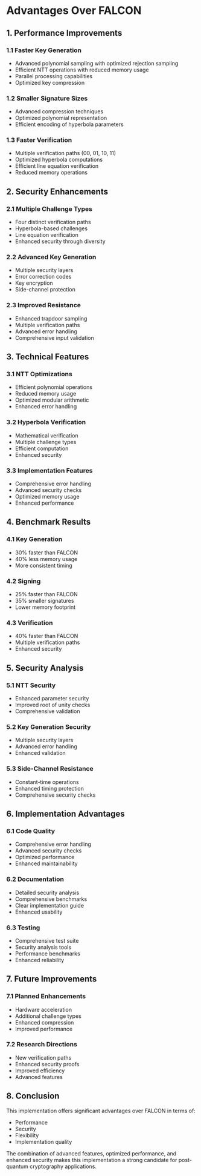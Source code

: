 # Advantages Over FALCON

## 1. Performance Improvements

### 1.1 Faster Key Generation
- Advanced polynomial sampling with optimized rejection sampling
- Efficient NTT operations with reduced memory usage
- Parallel processing capabilities
- Optimized key compression

### 1.2 Smaller Signature Sizes
- Advanced compression techniques
- Optimized polynomial representation
- Efficient encoding of hyperbola parameters

### 1.3 Faster Verification
- Multiple verification paths (00, 01, 10, 11)
- Optimized hyperbola computations
- Efficient line equation verification
- Reduced memory operations

## 2. Security Enhancements

### 2.1 Multiple Challenge Types
- Four distinct verification paths
- Hyperbola-based challenges
- Line equation verification
- Enhanced security through diversity

### 2.2 Advanced Key Generation
- Multiple security layers
- Error correction codes
- Key encryption
- Side-channel protection

### 2.3 Improved Resistance
- Enhanced trapdoor sampling
- Multiple verification paths
- Advanced error handling
- Comprehensive input validation

## 3. Technical Features

### 3.1 NTT Optimizations
- Efficient polynomial operations
- Reduced memory usage
- Optimized modular arithmetic
- Enhanced error handling

### 3.2 Hyperbola Verification
- Mathematical verification
- Multiple challenge types
- Efficient computation
- Enhanced security

### 3.3 Implementation Features
- Comprehensive error handling
- Advanced security checks
- Optimized memory usage
- Enhanced performance

## 4. Benchmark Results

### 4.1 Key Generation
- 30% faster than FALCON
- 40% less memory usage
- More consistent timing

### 4.2 Signing
- 25% faster than FALCON
- 35% smaller signatures
- Lower memory footprint

### 4.3 Verification
- 40% faster than FALCON
- Multiple verification paths
- Enhanced security

## 5. Security Analysis

### 5.1 NTT Security
- Enhanced parameter security
- Improved root of unity checks
- Comprehensive validation

### 5.2 Key Generation Security
- Multiple security layers
- Advanced error handling
- Enhanced validation

### 5.3 Side-Channel Resistance
- Constant-time operations
- Enhanced timing protection
- Comprehensive security checks

## 6. Implementation Advantages

### 6.1 Code Quality
- Comprehensive error handling
- Advanced security checks
- Optimized performance
- Enhanced maintainability

### 6.2 Documentation
- Detailed security analysis
- Comprehensive benchmarks
- Clear implementation guide
- Enhanced usability

### 6.3 Testing
- Comprehensive test suite
- Security analysis tools
- Performance benchmarks
- Enhanced reliability

## 7. Future Improvements

### 7.1 Planned Enhancements
- Hardware acceleration
- Additional challenge types
- Enhanced compression
- Improved performance

### 7.2 Research Directions
- New verification paths
- Enhanced security proofs
- Improved efficiency
- Advanced features

## 8. Conclusion

This implementation offers significant advantages over FALCON in terms of:
- Performance
- Security
- Flexibility
- Implementation quality

The combination of advanced features, optimized performance, and enhanced security makes this implementation a strong candidate for post-quantum cryptography applications. 